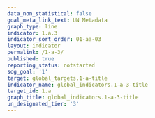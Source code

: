```yaml
---
data_non_statistical: false
goal_meta_link_text: UN Metadata
graph_type: line
indicator: 1.a.3
indicator_sort_order: 01-aa-03
layout: indicator
permalink: /1-a-3/
published: true
reporting_status: notstarted
sdg_goal: '1'
target: global_targets.1-a-title
indicator_name: global_indicators.1-a-3-title
target_id: 1.a
graph_title: global_indicators.1-a-3-title
un_designated_tier: '3'
---
```

